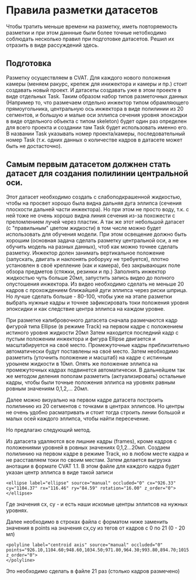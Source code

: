 # Правила разметки датасетов

Чтобы тратить меньше времени на разметку, иметь повторяемость разметки и при этом даннные были более точные нетобходимо соблюдать несколько правил при подготовке датасетов.
Решил их отразить в виде рассуждений здесь.

Подготовка
----------
Разметку осуществляем в CVAT. Для каждого нового положения камеры (меняем ракурс, крепеж для инижектора и камеры и пр.) стоит создавать новый проект. И датасеты создавать уже в этом проекте в виде отдельных Task. Таким образом набор типов разметочных данных (Например то, что размечаем отдельно инжектор типом обрамляющего прямоугольника, центральную ось инжектора в виде полилинии из 20 сегментов, и большую и малые оси эллипса сечения уровня эпоксидки в виде отдельного объекта с типом skeleton) будет один раз определен для всего проекта и создании там Task будет использовать именно его.
В названии Task указывать номер проекта/камеры, последовательный номер Task (т.к. одних данных о количестве кадров в датасете может быть не достасточно).

Самым первым датасетом должнен стать датасет для создания полилинии центральной оси.
------------------------------------------------------------------------------------
Этот датасет необходимо создать с слабоподкрашенной жидкостью, чтобы на просвет хорошо была видна дальняя дуга эллипса (сечения плоскости дальней части инжектора). Но при этом не просто воду, т.к. с ней тоже не очень хорошо видна линия сечения из-за похожести с преломлением лучей через пластик. А так же этот небольшой датасет (с "правильным" цветом жидкости) в том числе можно будет использовать для обучения модели.
При этом освещение должно быть хорошим (основная задача сделать разметку центральной оси, а не обучить модель на разных данных), чтоб как можно точнее сделать разметку.
Инжектор долен занимать вертикальное положение (запускать, двигать и наклонять роборуку не требуется), плотно установлен в своё крепление (как и камера), без закрывающих поле обзора предметов (стяжки, резинки и пр.)
Заполнять инжектор жидкостью чуть больше 20мл, запустить запись видео до полного опустошения инжектора.
Из видео необходимо сделать не меньше 20 кадров с прохождением ближайшей дуги эллипса через риски шприца. Но лучше сделать больше - 80-100, чтобы уже на этапе разметки выбрать нужные кадры и точнее зафиксировать токи положения уровня эпоксидки и как следствие центра эллипса на каждом уровне.

При разметке калибровочного датасета сначала размечаются кадр фигурой типа Ellipse (в режиме Track) на первом кадре с положением истиного уровня жидкости 20мл
Затем находится последний кадр с пустым положеним инжектора и фигура Ellipse двигается и масштабируется на своё место.
Промежуточные кадры приблизительно автоматически будут поставлены на своё место.
Затем необходимо разметить (уточнить положение и масштаб) на кадре с истинным уроынем жидкости в 10мл. Опять же положение эллипса на промежуточных кадрах подвинется автоматически.
В дальнейшем так же методом деления пополам разметить (актуализировать) остальные кадры, чтобы были точные положения эллипса на уровнях равным ровным значениям 0,1,2,... 20мл.

Далее можно визуально на первом кадре датасета построить полилинию из 20 сегментов с точками в центрах эллипсов. Но центры не очень удобно расматривать и стоит тогда строить линии большой и малых осей каждого эллипса, чтобы найти пересечение.

Но предлагаю следующий метод.

Из датасета удаляются все лишние кадры (frames), кроме кадров с положениями уровней в ровных значениях 0,1,2...20мл.
Создаем полилинию на первом кадре в режиме Track, но в любом месте кадра и не расставляем токи по своим местам.
Затем делается выгрузка анотации в формате CVAT 1.1.
В этом файле для каждого кадра будет указан центр эллипса в виде такой записи

    <ellipse label="ellipse" source="manual" occluded="0" cx="926.33" cy="1104.37" rx="116.46" ry="84.59" rotation="16.00" z_order="0">
    </ellipse>

Где значения cx, cy - и есть наши искомые центры эллипсов на нужных уровнях.

Далее необходимо в строках файла с форматом ниже заменить значения в points на значения cx,cy из тегов <ellipse label="ellipse"> от кадров с 0 по 21 (0 - 20 мл)

    <polyline label="centroid axis" source="manual" occluded="0" points="926.10,1104.60;948.60,1034.50;971.80,964.30;993.80,894.70;1015.80,824.80;1033.30,768.50;1043.00,704.70;1063.60,588.90;1065.50,476.90;1052.70,372.20;1040.20,266.30;1027.50,160.50" z_order="0">
    </polyline>

Это необходимо сделать в файле 21 раз (столько кадров размечено)
